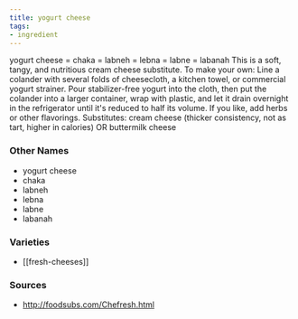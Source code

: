 ```yaml
---
title: yogurt cheese
tags:
- ingredient
---
```

yogurt cheese = chaka = labneh = lebna = labne = labanah This is a soft, tangy, and nutritious cream cheese substitute. To make your own: Line a colander with several folds of cheesecloth, a kitchen towel, or commercial yogurt strainer. Pour stabilizer-free yogurt into the cloth, then put the colander into a larger container, wrap with plastic, and let it drain overnight in the refrigerator until it's reduced to half its volume. If you like, add herbs or other flavorings. Substitutes: cream cheese (thicker consistency, not as tart, higher in calories) OR buttermilk cheese

### Other Names

* yogurt cheese
* chaka
* labneh
* lebna
* labne
* labanah

### Varieties

* [[fresh-cheeses]]

### Sources
* http://foodsubs.com/Chefresh.html
